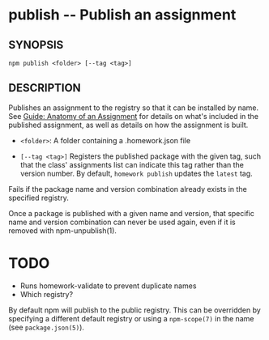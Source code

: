 publish -- Publish an assignment
================================

## SYNOPSIS

    npm publish <folder> [--tag <tag>]

## DESCRIPTION

Publishes an assignment to the registry so that it can be installed by name. See
[Guide: Anatomy of an Assignment](../guides/anatomy.md) for details on what's included in the published assignment, as
well as details on how the assignment is built.

* `<folder>`:
  A folder containing a .homework.json file

* `[--tag <tag>]`
  Registers the published package with the given tag, such that the class'
  assignments list can indicate this tag rather than the version number.
  By default, `homework publish` updates the `latest` tag.

Fails if the package name and version combination already exists in
the specified registry.

Once a package is published with a given name and version, that
specific name and version combination can never be used again, even if
it is removed with npm-unpublish(1).

# TODO

- Runs homework-validate to prevent duplicate names
- Which registry?

By default npm will publish to the public registry. This can be overridden by
specifying a different default registry or using a `npm-scope(7)` in the name
(see `package.json(5)`).

